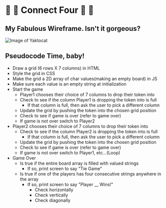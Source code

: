 # :red_circle: :large_blue_circle: Connect Four :red_circle: :large_blue_circle:

## My Fabulous Wireframe. Isn't it gorgeous? 
![Image of Yaktocat](https://i.imgur.com/Wm3L2Pm.png)

## Pseudocode Time, baby! 
- Draw a grid (6 rows X 7 columns) in HTML
- Style the grid in CSS
- Make the grid a 2D array of char values(making an empty board)  in JS 
- Make sure each value is an empty string at initialization 
- Start the game
	- Player1 chooses their choice of 7 columns to drop their token into
	- Check to see if the column Player1 is dropping the token into is full 
		- If that column is full, then ask the user to pick a different column 
	- Update the grid by pushing the token into the chosen grid position 
	- Check to see if game is over (refer to game over)
	- If game is not over switch to Player2
- Player2 chooses their choice of 7 columns to drop their token into
	- Check to see if the column Player2 is dropping the token into is full 
		- If that column is full, then ask the user to pick a different column 
	- Update the grid by pushing the token into the chosen grid position 
	- Check to see if game is over (refer to game over)
	- If game is not over switch to Player1, etc…(Loop)
- Game Over
	- Is true if the entire board array is filled with valued strings
      - If so, print screen to say "Tie Game"
	- Is true if one of the players has four consecutive strings anywhere in the array 
      - If so, print screen to say "Player __ Wins!"
		- Check horizontally 
		- Check vertically 
		- Check diagonally

